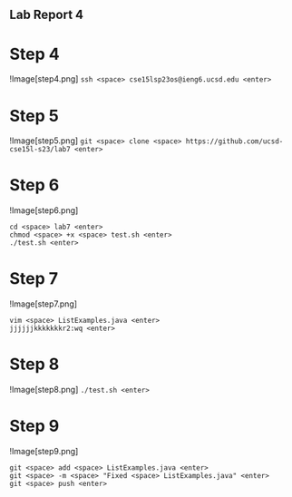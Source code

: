 ## Lab Report 4

# Step 4
!Image[step4.png]
`ssh <space> cse15lsp23os@ieng6.ucsd.edu <enter>`

# Step 5
!Image[step5.png]
`git <space> clone <space> https://github.com/ucsd-cse15l-s23/lab7 <enter>`

# Step 6
!Image[step6.png]
```
cd <space> lab7 <enter>
chmod <space> +x <space> test.sh <enter>
./test.sh <enter>
```

# Step 7
!Image[step7.png]
```
vim <space> ListExamples.java <enter>
jjjjjjkkkkkkkr2:wq <enter>
```
# Step 8
!Image[step8.png]
`./test.sh <enter>`

# Step 9
!Image[step9.png]
```
git <space> add <space> ListExamples.java <enter>
git <space> -m <space> "Fixed <space> ListExamples.java" <enter>
git <space> push <enter>
```
